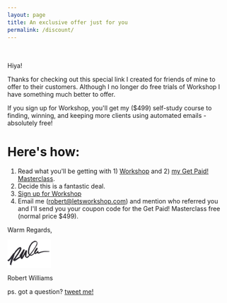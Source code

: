 ```yaml
---
layout: page
title: An exclusive offer just for you
permalink: /discount/
---
```


<div style="display: table; height: 20px; width: 100%;"></div>

Hiya!

Thanks for checking out this special link I created for friends of mine to offer to their customers. Although I no longer do free trials of Workshop I have something much better to offer. 

If you sign up for Workshop, you'll get my ($499) self-study course to finding, winning, and keeping more clients using automated emails - absolutely free!

# Here's how:

1. Read what you'll be getting with 1) [Workshop](/) and 2) [my Get Paid! Masterclass](/class).
2. Decide this is a fantastic deal.
3. [Sign up for Workshop](/)
4. Email me (robert@letsworkshop.com) and mention who referred you and I'll send you your coupon code for the Get Paid! Masterclass free (normal price $499).

Warm Regards,

<img src="/images/rob-sig.png" style="max-width: 7em; margin: 1em 0 0em; display: block;">


Robert Williams

ps. got a question? [tweet me!](http://twitter.com/letsworkshop)